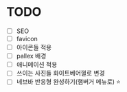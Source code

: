 # TODO

- [ ] SEO
- [ ] favicon
- [ ] 아이콘들 적용
- [ ] pallex 배경
- [ ] 애니메이션 적용
- [ ] 쓰이는 사진들 화이트베어껄로 변경
- [ ] 네브바 반응형 완성하기(햄버거 메뉴로) ⭐️